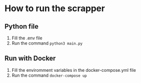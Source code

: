 # How to run the scrapper
## Python file
1. Fill the .env file
2. Run the command `python3 main.py`
## Run with Docker
1. Fill the enviromment variables in the docker-compose.yml file
2. Run the command `docker-compose up`